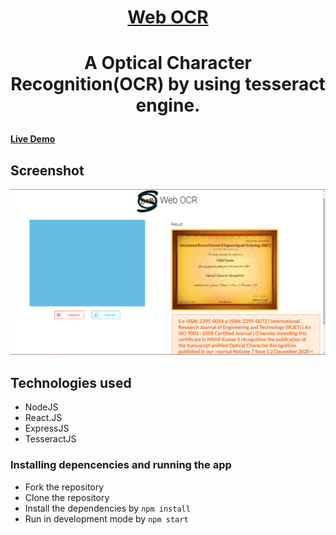 <h1 align="center"><a href="https://greazey-web-ocr.netlify.app/" >Web OCR</a><h1>
<p align="center"> A Optical Character Recognition(OCR) by using tesseract engine.</p>

  #### [Live Demo](https://greazey-web-ocr.netlify.app/)
  
## Screenshot
![](https://raw.githubusercontent.com/GreaZeY/Web-OCR/main/SS/demo.PNG)


## Technologies used
* NodeJS
* React.JS
* ExpressJS
* TesseractJS

### Installing depencencies and running the app
* Fork the repository
* Clone the repository
* Install the dependencies by `npm install`
* Run in development mode by `npm start`


